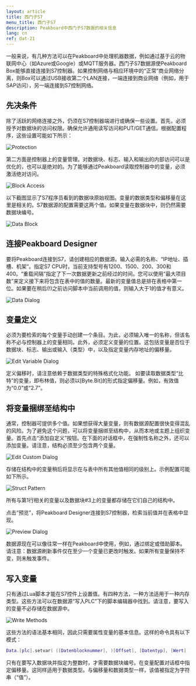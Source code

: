 ```yaml
---
layout: article
title: 西门子S7
menu_title: 西门子S7
description: Peakboard中西门子S7数据的相关信息
lang: cn
ref: dat-21
---
```

一般来说，有几种方法可以在Peakboard中处理机器数据，例如通过基于云的物联网中心（如Azure或Google）或MQTT服务器。西门子S7数据源使Peakboard Box能够直接连接到S7控制器。如果控制网络与相应环境中的“正常”商业网络分离，则Box可以通过USB接收第二个LAN连接，一端连接到商业网络（例如，用于SAP访问），另一端连接到S7控制网络。

## 先决条件

除了活跃的网络连接之外，仍须在S7控制器端进行或确保一些设置。首先，必须授予对数据块的访问权限。确保允许通用读写访问和PUT/GET通信。根据配置程序，这些设置可能如下所示：

![Protection](/assets/images/data-sources/siemens-s7/datenquelle-s7-00-protection.png)

第二方面是控制器上的变量管理。对数据块、标志、输入和输出的内部访问可以是优化的，也可以是绝对的。为了能够通过Peakboard读取控制器中的变量，必须激活绝对访问。

![Block Access](/assets/images/data-sources/siemens-s7/datenquelle-s7-01-block-access.png)

以下截图显示了S7程序员看到的数据块原始视图。变量的数据类型和偏移量在这里是相关的。S7数据源的配置需要这两个值。如果变量在数据块中，则仍然需要数据块编号。

![Data Block](/assets/images/data-sources/siemens-s7/datenquelle-s7-02-data-block.png)


## 连接Peakboard Designer

要将Peakboard连接到S7，请创建相应的数据源。输入必需的名称、“IP地址、插槽、机架”。指定S7 CPU时，当前支持型号有1200、1500、200、300和400。“重载间隔”指定了下一次数据更新之前经过的时间。您可以使用“最大项目数”来定义接下来将包含在表中的值的数量。最新的变量值总是排在表格中第一位。如果要在稍后(!)之前访问脚本中当前调用的值，则输入大于1的值才有意义。

![Data Dialog](/assets/images/data-sources/siemens-s7/datenquelle-s7-03-edit-data-dialog.png)

## 变量定义

必须为要检索的每个变量手动创建一个条目。为此，必须输入唯一的名称，但该名称不必与控制器上的变量相同。此外，必须定义变量的位置。这包括变量是否位于数据块、标志、输出或输入（类型）中，以及指定变量内存地址的偏移量。

![Edit Variable Dialog](/assets/images/data-sources/siemens-s7/datenquelle-s7-04-edit-variable-dialog.png)

定义偏移时，请注意依赖于数据类型的特殊格式化功能。
如要读取数据类型“比特”的变量，即布林值，则必须以[Byte.Bit]的形式指定偏移量。例如，有效值为“0.0”或“2.7”。

## 将变量捆绑至结构中

通常，控制器可提供多个值。如果想获得大量变量，则有数据源配置很快变得混乱的风险。为了避免这个问题，可以将变量捆绑至结构中，从而本地或主题上组织变量。首先点击“添加自定义”按钮。在下面的对话框中，在强制性名称之外，还可以添加变量。请注意，结构必须至少包含两个变量。

![Edit Custom Dialog](/assets/images/data-sources/siemens-s7/datenquelle-s7-05-edit-custom-dialog.png)

存储在结构中的变量稍后将显示在与表中所有其他值相同的级别上。示例配置可能如下所示。

![Struct Pattern](/assets/images/data-sources/siemens-s7/datenquelle-s7-06-struct-pattern.png)

所有与第1行相关的变量以及数据块#3上的变量都存储在它们自己的结构中。

点击“预览”，将Peakboard Designer连接到S7控制器，检索当前值并在表格中显现。

![Preview Dialog](/assets/images/data-sources/siemens-s7/datenquelle-s7-07-preview-dialog.png)

数据源现在可以像往常一样在Peakboard中使用，例如，通过绑定或借助脚本。请注意：数据源刷新事件仅在至少一个变量已更改时触发。如果所有变量保持不变，则未触发事件。

## 写入变量

只有通过Lua脚本才能在S7控件上设置值。有四种方法，一种方法适用于一种内存类型。这些方法可以在数据源“写入PLC”下的脚本编辑器中找到。请注意，要写入的变量不必存储在数据源中。

![Write Methods](/assets/images/data-sources/siemens-s7/datenquelle-s7-08-write-methods.png)

这些方法的语法基本相同，因此只需要属性变量的基本信息。这样的命令具有以下模式：

```lua
Data.[plc].setvar( ([Datenblocknummer], )[Offset], [Datentyp], [Wert] )
```

只有在要写入数据块并指定为整数时，才需要数据块编号。在变量配置对话框中指定偏移量。这同样适用于数据类型。与偏移量和数据类型一样，该值被指定为字符串（“值”）。
